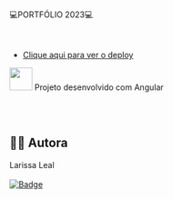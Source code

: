 💻PORTFÓLIO 2023💻
<br><br><br>

- <a href="https://portifolio-six-umber.vercel.app/" >Clique aqui para ver o deploy<a>


<img src="https://github.com/LariLealDias/Portifolio/assets/108475403/05bf33d7-4af0-4ba3-93e8-104b46982a1d" width="40"> Projeto desenvolvido com Angular




<br><br>
## 👩‍💻 Autora
Larissa Leal 
<br><br>
[![Badge](https://img.shields.io/badge/LinkedIn-0077B5?style=for-the-badge&logo=linkedin&logoColor=white)](https://www.linkedin.com/in/larissa-leal-dias-408455157/)

